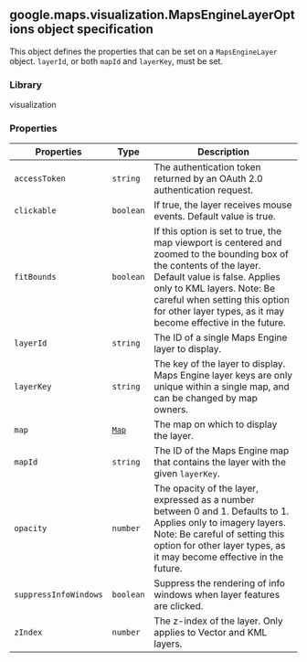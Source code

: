 <h2 id="MapsEngineLayerOptions">
google.maps.visualization.MapsEngineLayerOptions
object specification
</h2><p>This object defines the properties that can be set on a <code>MapsEngineLayer</code> object. <code>layerId</code>, or both <code>mapId</code> and <code>layerKey</code>, must be set.</p><h3 id="devsite_header_360">Library</h3><p>visualization</p><h3 id="devsite_header_361">Properties</h3><table summary="interface MapsEngineLayerOptions - Properties" width="100%">
<thead>
<tr><th>Properties</th>
<th>Type</th>
<th>Description</th>
</tr></thead>
<tbody>
<tr>
<td><code>accessToken</code></td>
<td><code>string</code></td>
<td>The authentication token returned by an OAuth 2.0 authentication request.</td>
</tr>
<tr>
<td><code>clickable</code></td>
<td><code>boolean</code></td>
<td>If true, the layer receives mouse events. Default value is true.</td>
</tr>
<tr>
<td><code>fitBounds</code></td>
<td><code>boolean</code></td>
<td>If this option is set to true, the map viewport is centered and zoomed to the bounding box of the contents of the layer. Default value is false. Applies only to KML layers. Note: Be careful when setting this option for other layer types, as it may become effective in the future.</td>
</tr>
<tr>
<td><code>layerId</code></td>
<td><code>string</code></td>
<td>The ID of a single Maps Engine layer to display.</td>
</tr>
<tr>
<td><code>layerKey</code></td>
<td><code>string</code></td>
<td>The key of the layer to display. Maps Engine layer keys are only unique within a single map, and can be changed by map owners.</td>
</tr>
<tr>
<td><code>map</code></td>
<td><code><a href="https://github.com/amenadiel/google-maps-documentation/blob/master/docs/google.maps.Map.md">Map</a></code></td>
<td>The map on which to display the layer.</td>
</tr>
<tr>
<td><code>mapId</code></td>
<td><code>string</code></td>
<td>The ID of the Maps Engine map that contains the layer with the given <code>layerKey</code>.</td>
</tr>
<tr>
<td><code>opacity</code></td>
<td><code>number</code></td>
<td>The opacity of the layer, expressed as a number between 0 and 1. Defaults to 1. Applies only to imagery layers. Note: Be careful of setting this option for other layer types, as it may become effective in the future.</td>
</tr>
<tr>
<td><code>suppressInfoWindows</code></td>
<td><code>boolean</code></td>
<td>Suppress the rendering of info windows when layer features are clicked.</td>
</tr>
<tr>
<td><code>zIndex</code></td>
<td><code>number</code></td>
<td>The z-index of the layer. Only applies to Vector and KML layers.</td>
</tr>
</tbody>
</table>